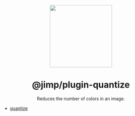 <div align="center">
  <img width="200" height="200"
    src="https://s3.amazonaws.com/pix.iemoji.com/images/emoji/apple/ios-11/256/crayon.png">
  <h1>@jimp/plugin-quantize</h1>
  <p>Reduces the number of colors in an image.</p>
</div>

- [quantize](http://jimp-dev.github.io/jimp/api/jimp/classes/jimp#quantize)
